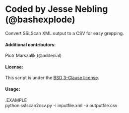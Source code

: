 # Coded by Jesse Nebling (@bashexplode)
Convert SSLScan XML output to a CSV for easy grepping.

#### Additional contributors:

Piotr Marszalik (@addenial)

#### License:

This script is under the [BSD 3-Clause license](https://raw.githubusercontent.com/bashexplode/Invoke-LateralMovement/master/LICENSE).

#### Usage:
.EXAMPLE  
python sslscan2csv.py -i inputfile.xml -o outputfile.csv

